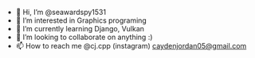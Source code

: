 - 👋 Hi, I’m @seawardspy1531
- 👀 I’m interested in Graphics programing
- 🌱 I’m currently learning Django, Vulkan
- 💞️ I’m looking to collaborate on anything :)
- 📫 How to reach me @cj.cpp (instagram) caydenjordan05@gmail.com 

<!---
seawardspy1531/seawardspy1531 is a ✨ special ✨ repository because its `README.md` (this file) appears on your GitHub profile.
You can click the Preview link to take a look at your changes.
--->
